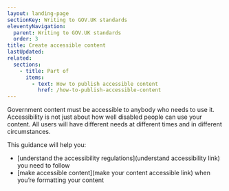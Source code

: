```yaml
---
layout: landing-page
sectionKey: Writing to GOV.UK standards
eleventyNavigation:
  parent: Writing to GOV.UK standards
  order: 3
title: Create accessible content
lastUpdated:
related:
  sections:
    - title: Part of
      items:
        - text: How to publish accessible content
          href: /how-to-publish-accessible-content
---
```


Government content must be accessible to anybody who needs to use it. Accessibility is not just about how well disabled people can use your content. All users will have different needs at different times and in different circumstances. 

This guidance will help you:

* [understand the accessibility regulations](understand accessibility link) you need to follow
* [make accessible content](make your content accessible link) when you’re formatting your content 